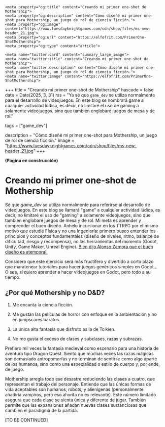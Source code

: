 ~~~
<meta property="og:title" content="Creando mi primer one-shot de Mothership">
<meta property="og:description" content="Cómo diseñé mi primer one-shot para Mothership, un juego de rol de ciencia ficción.">
<meta property="og:image" content="https://www.tuesdayknightgames.com/cdn/shop/files/ms-new-header_21.jpg">
<meta property="og:url" content="https://elfofrit.com/PrimerOne-ShotMothership">
<meta property="og:type" content="article">

<meta name="twitter:card" content="summary_large_image">
<meta name="twitter:title" content="Creando mi primer one-shot de Mothership">
<meta name="twitter:description" content="Cómo diseñé mi primer one-shot para Mothership, un juego de rol de ciencia ficción.">
<meta name="twitter:image" content="https://elfofrit.com/PrimerOne-ShotMothership">
~~~

+++
title = "Creando mi primer one-shot de Mothership"
hascode = false
date = Date(2025, 3, 31)
rss = "Ya sé que `game_dev` se utiliza normalmente para el desarrollo de videojuegos. En este blog se nombrará game a cualquier actividad lúdica, es decir, no limitaré el uso de gaming a solamente videojuegos, sino que también englobaré juegos de mesa y de rol."

tags = ["game_dev"]

description = "Cómo diseñé mi primer one-shot para Mothership, un juego de rol de ciencia ficción."
image = "https://www.tuesdayknightgames.com/cdn/shop/files/ms-new-header_21.jpg"
+++

**(Página en construcción)**

# Creando mi primer one-shot de Mothership

Sé que *game_dev* se utiliza normalmente para referirse al desarrollo de videojuegos. En este blog se llamará "game" a cualquier actividad lúdica, es decir, no limitaré el uso de "gaming" a solamente videojuegos, sino que también englobaré juegos de mesa y de rol. Mi meta es aprender y comprender el buen diseño. Anhelo incursionar en los TTRPG por el mismo motivo que estudié Física y no una Ingeniería: primero busco entender los principios y conceptos fundamentales (diseño de niveles, ritmo, balance de dificultad, riesgo y recompensa), no las herramientas del momento (Godot, Unity, Game Maker, Unreal Engine). [Bien dijo Alonso Zamora que el buen diseño es atemporal.](https://golem51.com/articulos/no-existe-la-vieja-escuela/)

Considero que este ejercicio será más fructífero y divertido a corto plazo que maratonear tutoriales para hacer juegos genéricos simples en Godot... O sea, sí quiero aprender a hacer videojuegos en Godot, pero todo a su tiempo.

## ¿Por qué Mothership y no D&D?

1. Me encanta la ciencia ficción.

2. Me gustan las películas de horror con enfoque en la ambientación y no en jumpscares baratos.

3. La única alta fantasía que disfruto es la de Tolkien.

4. No me gusta el exceso de clases y subclases, razas y subrazas.

Prefiero mil veces la fantasía medieval como escenario para una historia de aventura tipo Dragon Quest. Siento que muchas veces las razas mágicas son demasiado antropomorfas y no terminan de sentirse como algo aparte de los humanos, sino como una especialidad o estilo de cuerpo y, por ende, de juego.

Mothership arregla todo ese desastre reduciendo las clases a cuatro, que representan el trabajo del personaje. Entiende que las únicas formas de vida aceptables son humanos, robots, y alienígenas (personalmente añadiría vampiros, pero eso ahorita no es relevante). Este número limitado asegura que cada clase se sienta única y diferente de jugar. También permite que las expansiones añadan nuevas clases sustanciosas que cambien el paradigma de la partida.

[TO BE CONTINUED]
